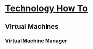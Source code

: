 # [Technology How To](readme.md)

## Virtual Machines

### [Virtual Machine Manager](/virt-manager.md)
